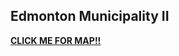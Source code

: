 ## Edmonton Municipality II
[**CLICK ME FOR MAP!!**](https://mikelotis.github.io/Edmonton-Municipality-II/)


